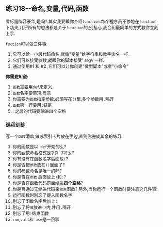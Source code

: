 ## 练习18--命名,变量,代码,函数
看标题阵容豪华,是吗? 其实我要跟你介绍`function`.每个程序员不停地在`function`下功夫,几乎所有的想法都是关于`function`的,别担心,我会用最简单的方式教你立刻上手.  

`fuction`可以做三件事:
1. 它可以给一小段代码命名,就像"变量"给字符串和数字命名一样.
2. 它们可以接受参数,就跟你的脚本接受' argv'一样.
3. 通过使用#1 和 #2 ,它们可以让你创建"微型脚本"或者"小命令"

**你需要知道:**  
1. `函数`需要用`def`来定义.
2. `函数`名字要简短,表意
3. 你需要为`函数`指定参数,必须写在`()`里,多个参数用`,`隔开
4. `函数`第一行要用`:`结尾
5. `:`之后的代码要缩进四个空格

### 课程训练
写一个`函数`清单,做成索引卡片放在手边,直到你完成其余的练习.  
1. 你的函数是以` def`开始的么?
2. 你的函数命名格式是`字符_字符`么?
3. 你有没有在函数名字后面放`(`?
4. 你是否把`参数`放在`()`里面了?
5. 你的参数命名是唯一的吗?
6. 你是否在`参数` 后面放上`)`和`:`?
7. 你是否在函数代码前面缩进**四个空格**?
8. 你是否通过无缩进代码来`结束`函数? 另外,当你运行一个函数时要注意这几件事:
  1. 运行函数时别忘了键入函数名字
  2. 别忘了函数名字后加上`(`
  3. 别忘了将`值`放进`()`内,并用`,`隔开
  4. 别忘了用`)`结束函数
  5. `run`,`call`和` use`是一回事
  

